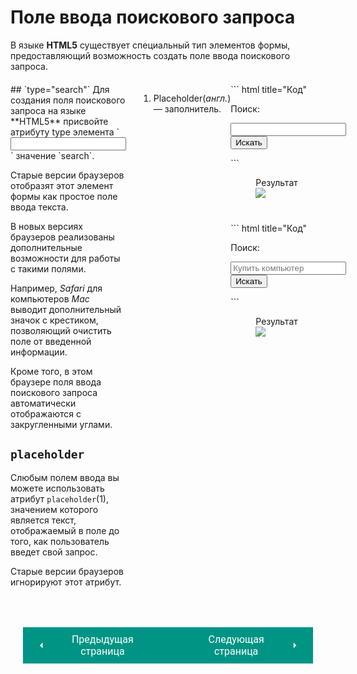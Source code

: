 # Поле ввода поискового запроса

В языке **HTML5** существует специальный тип элементов формы, предоставляющий возможность создать поле ввода поискового запроса.

<div style="display:flex;margin-top:20px;" markdown>
<div style="flex:1;margin-right:20px;width:40%;" class="annotate" markdown>
## `type="search"`
Для создания поля поискового запроса на языке **HTML5** присвойте атрибуту type элемента `<input>` значение `search`.

Старые версии браyзеров отобразят этот элемент формы как простое поле ввода текста.

В новых версиях браузеров реализованы дополнительные возможности для работы с такими полями.

Например, *Safari* для компьютеров *Мас* выводит дополнительный значок с крестиком, позволяющий очистить поле от введенной информации.

Кроме того, в этом браузере поля ввода поискового запроса автоматически отображаются с закругленными углами.

## `placeholder` 
Слюбым полем ввода вы можете использовать атрибут `placeholder`(1), значением которого является текст, отображаемый в поле до того, как пользователь введет свой запрос.

Старые версии браузеров игнорируют этот атрибут.
</div>

1.  Placeholder(*англ.*) — заполнитель.

<div style="flex:1;width:60%;" markdown>
``` html title="Код"
<form action="https://www.example.org/search.php">
    <p>Поиск:</p>
    <input type="search" name="poisk" />
    <input type="submit" value="Искать" />
</form>
```

<figure><figcaption>Результат</figcaption><img src="/sitetest/assets/images/formsearch.png"></figure>
<div style="margin-top:40px;" markdown>
``` html title="Код"
<form action="https://www.example.org/search.php">
    <p>Поиск:</p>
    <input type="search" name="poisk" 
    placeholder="Купить компьютер"/>
    <input type="submit" value="Искать" />
</form>
```
</div>
<figure><figcaption>Результат</figcaption><img src="/sitetest/assets/images/formsearch2.png"></figure></div></div>

<div style="display: flex; justify-content: space-between; padding: 20px; margin-top:30px;"><button class="custom-button" style="background-color: rgb(0, 148, 133); color: white; font-family: 'Roboto', sans-serif; border: none; cursor: pointer; padding: 10px 20px; font-size: 16px; display: flex; align-items: center;" onclick="window.location.href='/sitetest/html/forms/urlmail'"><svg xmlns="http://www.w3.org/2000/svg" viewBox="0 0 24 24" style="fill: white; width: 20px; height: 20px;"><path d="M15 18l-6-6 6-6" /></svg><span style="margin: 0 10px;">Предыдущая страница</span></button><button class="custom-button" style="background-color: rgb(0, 148, 133); color: white; font-family: 'Roboto', sans-serif; border: none; cursor: pointer; padding: 10px 20px; font-size: 16px; display: flex; align-items: center;" onclick="window.location.href='/sitetest/html/forms/example'"><span style="margin: 0 10px;">Следующая страница</span><svg xmlns="http://www.w3.org/2000/svg" viewBox="0 0 24 24" style="fill: white; width: 20px; height: 20px;"><path d="M9 18l6-6-6-6" /></svg></button></div>

